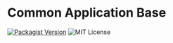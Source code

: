 # Common Application Base

[![Packagist Version](https://img.shields.io/packagist/v/kaecyra/app-common.svg?style=flat)](https://packagist.org/packages/kaecyra/app-common)
![MIT License](https://img.shields.io/packagist/l/kaecyra/app-common.svg?style=flat)
